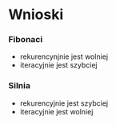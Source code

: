 # Wnioski

### Fibonaci

* rekurencynjnie jest wolniej 
* iteracyjnie jest szybciej 

### Silnia

* rekurencyjnie jest szybciej
* iteracyjnie jest wolniej
